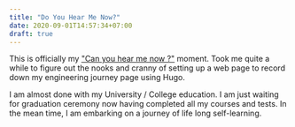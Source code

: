 ```yaml
---
title: "Do You Hear Me Now?"
date: 2020-09-01T14:57:34+07:00
draft: true
---
```


This is officially my ["Can you hear me now ?"][snowden_twitter] moment. Took me quite a while to figure out the nooks and cranny of setting up a web page to record down my engineering journey page using Hugo.

I am almost done with my University / College education. I am just waiting for graduation ceremony now having completed all my courses and tests. In the mean time, I am embarking on a journey of life long self-learning.


[snowden_twitter]: https://twitter.com/Snowden/status/648890134243487744
